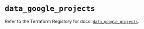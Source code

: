 # `data_google_projects`

Refer to the Terraform Registory for docs: [`data_google_projects`](https://registry.terraform.io/providers/hashicorp/google-beta/4.65.0/docs/data-sources/google_projects).
